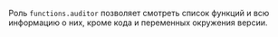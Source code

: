 Роль `functions.auditor` позволяет смотреть список функций и всю информацию о них, кроме кода и переменных окружения версии.